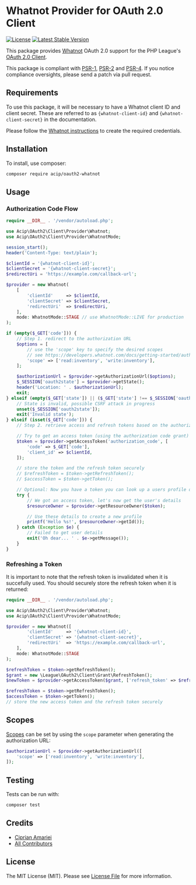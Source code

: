 # Whatnot Provider for OAuth 2.0 Client

[![License](https://img.shields.io/packagist/l/acip/oauth2-whatnot)](https://github.com/acip/oauth2-whatnot/blob/main/LICENSE)
[![Latest Stable Version](https://img.shields.io/packagist/v/acip/oauth2-whatnot)](https://packagist.org/packages/acip/oauth2-whatnot)

This package provides [Whatnot][whatnot] OAuth 2.0 support for the PHP League's [OAuth 2.0 Client](https://github.com/thephpleague/oauth2-client).

[whatnot]: https://whatnot.com/

This package is compliant with [PSR-1][], [PSR-2][] and [PSR-4][]. If you notice compliance oversights, please send a patch via pull request.

[PSR-1]: https://github.com/php-fig/fig-standards/blob/master/accepted/PSR-1-basic-coding-standard.md
[PSR-2]: https://github.com/php-fig/fig-standards/blob/master/accepted/PSR-2-coding-style-guide.md
[PSR-4]: https://github.com/php-fig/fig-standards/blob/master/accepted/PSR-4-autoloader.md

## Requirements

To use this package, it will be necessary to have a Whatnot client ID and client secret. These are referred to as `{whatnot-client-id}` and `{whatnot-client-secret}` in the documentation.

Please follow the [Whatnot instructions][oauth-setup] to create the required credentials.

[oauth-setup]: https://developers.whatnot.com/docs/getting-started/authentication

## Installation

To install, use composer:

```sh
composer require acip/oauth2-whatnot
```

## Usage

### Authorization Code Flow

```php
require __DIR__ . '/vendor/autoload.php';

use Acip\OAuth2\Client\Provider\Whatnot;
use Acip\OAuth2\Client\Provider\WhatnotMode;

session_start();
header('Content-Type: text/plain');

$clientId = '{whatnot-client-id}';
$clientSecret = '{whatnot-client-secret}';
$redirectUri = 'https://example.com/callback-url';

$provider = new Whatnot(
    [
        'clientId'     => $clientId,
        'clientSecret' => $clientSecret,
        'redirectUri'  => $redirectUri,
    ],
    mode: WhatnotMode::STAGE // use WhatnotMode::LIVE for production
);

if (empty($_GET['code'])) {
    // Step 1. redirect to the authorization URL
    $options = [
        // use the 'scope' key to specify the desired scopes
        // see https://developers.whatnot.com/docs/getting-started/authentication#available-scopes
        'scope' => ['read:inventory', 'write:inventory'],
    ];

    $authorizationUrl = $provider->getAuthorizationUrl($options);
    $_SESSION['oauth2state'] = $provider->getState();
    header('Location: ' . $authorizationUrl);
    exit;
} elseif (empty($_GET['state']) || ($_GET['state'] !== $_SESSION['oauth2state'])) {
    // State is invalid, possible CSRF attack in progress
    unset($_SESSION['oauth2state']);
    exit('Invalid state');
} elseif (isset($_GET['code'])) {
    // Step 2. retrieve access and refresh tokens based on the authorization code

    // Try to get an access token (using the authorization code grant)
    $token = $provider->getAccessToken('authorization_code', [
        'code' => $_GET['code'],
        'client_id' => $clientId,
    ]);

    // store the token and the refresh token securely
    // $refreshToken = $token->getRefreshToken();
    // $accessToken = $token->getToken();

    // Optional: Now you have a token you can look up a users profile data
    try {
        // We got an access token, let's now get the user's details
        $resourceOwner = $provider->getResourceOwner($token);

        // Use these details to create a new profile
        printf('Hello %s!', $resourceOwner->getId());
    } catch (Exception $e) {
        // Failed to get user details
        exit('Oh dear... ' . $e->getMessage());
    }
}
```

### Refreshing a Token

It is important to note that the refresh token is invalidated when it is succefully used. You should securely store the refresh token when it is returned:

```php
require __DIR__ . '/vendor/autoload.php';

use Acip\OAuth2\Client\Provider\Whatnot;
use Acip\OAuth2\Client\Provider\WhatnotMode;

$provider = new Whatnot([
        'clientId'     => '{whatnot-client-id}',
        'clientSecret' => '{whatnot-client-secret}',
        'redirectUri'  => 'https://example.com/callback-url',
    ],
    mode: WhatnotMode::STAGE
);

$refreshToken = $token->getRefreshToken();
$grant = new \League\OAuth2\Client\Grant\RefreshToken();
$newToken = $provider->getAccessToken($grant, ['refresh_token' => $refreshToken]);

$refreshToken = $token->getRefreshToken();
$accessToken = $token->getToken();
// store the new access token and the refresh token securely
```

## Scopes

[Scopes][scopes] can be set by using the `scope` parameter when generating the authorization URL:

```php
$authorizationUrl = $provider->getAuthorizationUrl([
    'scope' => ['read:inventory', 'write:inventory'],
]);
```

[scopes]: https://developers.whatnot.com/docs/getting-started/authentication#available-scopes

## Testing

Tests can be run with:

```sh
composer test
```

## Credits

* [Ciprian Amariei](https://github.com/acip)
* [All Contributors](https://github.com/acip/oauth2-whatnot/contributors)

## License

The MIT License (MIT). Please see [License File](https://github.com/thephpacip/oauth2-whatnot/blob/main/LICENSE) for more information.
